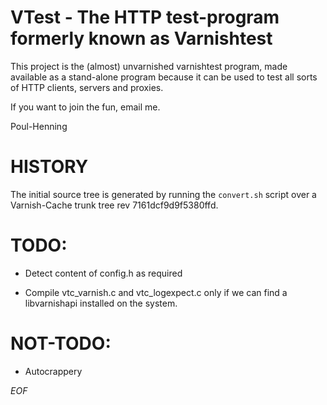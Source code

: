 # VTest - The HTTP test-program formerly known as Varnishtest

This project is the (almost) unvarnished varnishtest program, made
available as a stand-alone program because it can be used to test
all sorts of HTTP clients, servers and proxies.

If you want to join the fun, email me.

Poul-Henning

# HISTORY

The initial source tree is generated by running the `convert.sh`
script over a Varnish-Cache trunk tree rev 7161dcf9d9f5380ffd.

# TODO:

* Detect content of config.h as required

* Compile vtc_varnish.c and vtc_logexpect.c only if we can find
  a libvarnishapi installed on the system.

# NOT-TODO:

* Autocrappery

*EOF*
